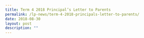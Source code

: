 ```yaml
---
title: Term 4 2018 Principal’s Letter to Parents
permalink: /lp-news/term-4-2018-principals-letter-to-parents/
date: 2018-08-30
layout: post
description: ""
---
```

